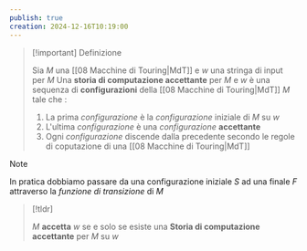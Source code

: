 ```yaml
---
publish: true
creation: 2024-12-16T10:19:00
---
```

>[!important] Definizione
>
>Sia $M$ una [[08 Macchine di Touring|MdT]] e $w$ una stringa di input per $M$ 
>Una **storia di computazione accettante** per $M$ e $w$ è una sequenza di **configurazioni** della [[08 Macchine di Touring|MdT]] $M$ tale che :
>1. La prima *configurazione* è la *configurazione* iniziale di $M$ su $w$ 
>2. L'ultima *configurazione* è una *configurazione* **accettante**
>3. Ogni *configurazione* discende dalla precedente secondo le regole di coputazione di una [[08 Macchine di Touring|MdT]] 

>[!note] 
>
>In pratica dobbiamo passare da una configurazione iniziale $S$ ad una finale $F$ attraverso la *funzione di transizione* di $M$ 

>[!tldr] 
>
>$M$ **accetta** $w$ se e solo se esiste una **Storia di computazione accettante** per $M$ su $w$ 

